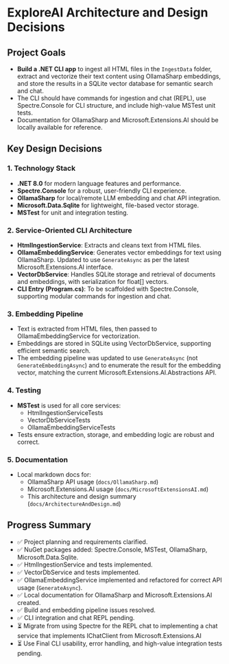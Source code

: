 # ExploreAI Architecture and Design Decisions

## Project Goals

- **Build a .NET CLI app** to ingest all HTML files in the `IngestData` folder, extract and vectorize their text content using OllamaSharp embeddings, and store the results in a SQLite vector database for semantic search and chat.
- The CLI should have commands for ingestion and chat (REPL), use Spectre.Console for CLI structure, and include high-value MSTest unit tests.
- Documentation for OllamaSharp and Microsoft.Extensions.AI should be locally available for reference.

## Key Design Decisions

### 1. Technology Stack

- **.NET 8.0** for modern language features and performance.
- **Spectre.Console** for a robust, user-friendly CLI experience.
- **OllamaSharp** for local/remote LLM embedding and chat API integration.
- **Microsoft.Data.Sqlite** for lightweight, file-based vector storage.
- **MSTest** for unit and integration testing.

### 2. Service-Oriented CLI Architecture

- **HtmlIngestionService**: Extracts and cleans text from HTML files.
- **OllamaEmbeddingService**: Generates vector embeddings for text using OllamaSharp. Updated to use `GenerateAsync` as per the latest Microsoft.Extensions.AI interface.
- **VectorDbService**: Handles SQLite storage and retrieval of documents and embeddings, with serialization for float[] vectors.
- **CLI Entry (Program.cs)**: To be scaffolded with Spectre.Console, supporting modular commands for ingestion and chat.

### 3. Embedding Pipeline

- Text is extracted from HTML files, then passed to OllamaEmbeddingService for vectorization.
- Embeddings are stored in SQLite using VectorDbService, supporting efficient semantic search.
- The embedding pipeline was updated to use `GenerateAsync` (not `GenerateEmbeddingAsync`) and to enumerate the result for the embedding vector, matching the current Microsoft.Extensions.AI.Abstractions API.

### 4. Testing

- **MSTest** is used for all core services:
  - HtmlIngestionServiceTests
  - VectorDbServiceTests
  - OllamaEmbeddingServiceTests
- Tests ensure extraction, storage, and embedding logic are robust and correct.

### 5. Documentation

- Local markdown docs for:
  - OllamaSharp API usage (`docs/OllamaSharp.md`)
  - Microsoft.Extensions.AI usage (`docs/MicrosoftExtensionsAI.md`)
  - This architecture and design summary (`docs/ArchitectureAndDesign.md`)

## Progress Summary

- ✅ Project planning and requirements clarified.
- ✅ NuGet packages added: Spectre.Console, MSTest, OllamaSharp, Microsoft.Data.Sqlite.
- ✅ HtmlIngestionService and tests implemented.
- ✅ VectorDbService and tests implemented.
- ✅ OllamaEmbeddingService implemented and refactored for correct API usage (`GenerateAsync`).
- ✅ Local documentation for OllamaSharp and Microsoft.Extensions.AI created.
- ✅ Build and embedding pipeline issues resolved.
- ✅ CLI integration and chat REPL pending.
- ⏳ Migrate from using Spectre for the REPL chat to implementing a chat service that implements IChatClient from Microsoft.Extensions.AI
- ⏳ Use Final CLI usability, error handling, and high-value integration tests pending.
